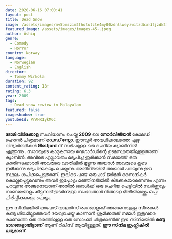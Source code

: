 ```yaml
---
date: 2020-06-16 07:00:41
layout: post
title: Dead Snow
image: /assets/images/mv5bmzzim2fhotutzte4my00zdnllweyzwitzdbindfjzdk2mwe1xkeyxkfqcgdeqxvymtqxnzmzndi-._v1_.jpg
featured_image: /assets/images/images-45-.jpeg
author: Ashiq
genre:
  - Comedy
  - Horror
country: Norway
language:
  - Norwegian
  - English
director:
  - Tommy Wirkola
duration: 92
content_rating: 18+
rating: 6.3
year: 2009
tags:
  - Dead snow review in Malayalam
featured: false
imageshadow: true
youtubeId: PrAHR1ykM6c
---
```

**ടോമി വിർക്കോള** സംവിധാനം ചെയ്ത **2009** ലെ **നോർവീജിയൻ** കോമഡി ഹൊറർ ചിത്രമാണ് **ഡെഡ് സ്നോ.** ഈസ്റ്റർ അവധിക്കാലത്തെ ഏഴു വിദ്യാർത്ഥികൾ **Øksfjord** ന് സമീപമുള്ള ഒരു ചെറിയ ക്യാബിനിൽ എത്തുന്നു . സാറയുടെ കാമുകനായ വെഗാർഡിന്റെ ഉടമസ്ഥതയിലുള്ളതാണ് ക്യാബിൻ. അവിടെ എല്ലാവരും മദ്യപിച്ച് ഇരിക്കാൻ സമയത്ത് ഒരു കാൽനടക്കാരൻ അവരുടെ വാതിലിൽ മുട്ടുന്നു അയാൾ അവരുടെ കൂടെ ഇരിക്കുന്നു മദ്യപിക്കുകയും ചെയ്യുന്നു. അതിനിടയിൽ അയാൾ പറയുന്നു ഈ സ്ഥലം ശപിക്കപ്പെട്ടതാണ്. ഇവിടെ പണ്ട് ഒരുപാട് ജർമൻ സൈനികർ കൊല്ലപ്പെട്ടുവെന്നും അവർ ഇപ്പോഴും മഞ്ഞിനടിയിൽ കിടക്കുകയാണെന്നും എന്നും പറയുന്നു അങ്ങനെയാണ്  അതിൽ ഒരാൾക്ക് ഒരു ചെറിയ പെട്ടിയിൽ സ്വർണ്ണവും നാണയങ്ങളും കിട്ടുന്നത് തുടർന്നുള്ള സംഭവങ്ങൾ നിങ്ങളെ ഭീതിയിലാഴ്ത്തും ഒപ്പം ചിരിപ്പിക്കുകയും ചെയ്യും.

ഈ സിനിമയിൽ  ഒരുപാട് വാലൻസ് രംഗങ്ങളുണ്ട് അങ്ങനെയുള്ള സീനുകൾ കണ്ടു ശീലമില്ലാത്തവർ  ദയവുചെയ്ത് കാണാൻ ശ്രമിക്കരുത് നമ്മൾ ഇതുവരെ കാണാത്ത ഒരു തരത്തിലുള്ള ഒരു സോംബി ചിത്രമാണിത് ഈ സിനിമയിൽ **രണ്ടു ഭാഗങ്ങളായിട്ടാണ്** ആണ് റിലീസ് ആയിട്ടുള്ളത്. **ഈ സിനിമ ഇംഗ്ലീഷിൽ ലഭ്യമാണ്.**